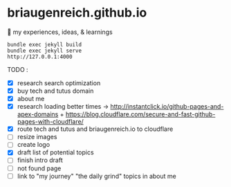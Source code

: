 # briaugenreich.github.io
:thought_balloon: my experiences, ideas, &amp; learnings




``` shell
bundle exec jekyll build
bundle exec jekyll serve
http://127.0.0.1:4000
```


TODO :

- [X] research search optimization  
- [X] buy tech and tutus domain  
- [X] about me  
- [X] research loading better times -> http://instantclick.io/github-pages-and-apex-domains  + https://blog.cloudflare.com/secure-and-fast-github-pages-with-cloudflare/  
- [X] route tech and tutus and briaugenreich.io to cloudflare  
- [ ] resize images
- [ ] create logo   
- [X] draft list of potential topics  
- [ ] finish intro draft  
- [ ] not found page
- [ ] link to "my journey" "the daily grind" topics in about me
